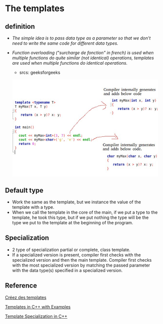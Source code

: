 # The templates
## definition
* _The simple idea is to pass data type as a parameter so that we don’t need to write 
the same code for different data types._
* _Function overloading ("surcharge de fonction" in french) is used when multiple functions do quite similar 
(not identical) operations, templates are used when multiple functions do identical operations._
  * srcs: geeksforgeeks


  ![exemple](img.png)
## Default type
* Work the same as the template, but we instance the value of the template with a type. 
* When we call the template in the core of the main, if we put a type to the template, he took this type,
but if we put nothing the type will be the type we put to the template at the beginning of the program.
## Specialization
* 2 type of specialization partial or complete, class template.
* If a specialized version is present, compiler first checks with the specialized version and then the main template. 
Compiler first checks with the most specialized version by matching the passed parameter with the data type(s) 
specified in a specialized version.
## Reference

[Créez des templates](https://openclassrooms.com/fr/courses/7137751-programmez-en-oriente-objet-avec-c/7533236-creez-des-templates)

[Templates in C++ with Examples](https://www.geeksforgeeks.org/templates-cpp/)

[Template Specialization in C++](https://www.geeksforgeeks.org/template-specialization-c/)